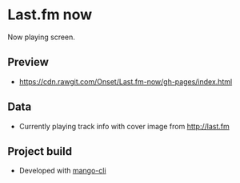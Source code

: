 # Last.fm now

Now playing screen.

## Preview

- https://cdn.rawgit.com/Onset/Last.fm-now/gh-pages/index.html

## Data

- Currently playing track info with cover image from http://last.fm

## Project build

- Developed with [mango-cli](https://github.com/manGoweb/mango-cli)
